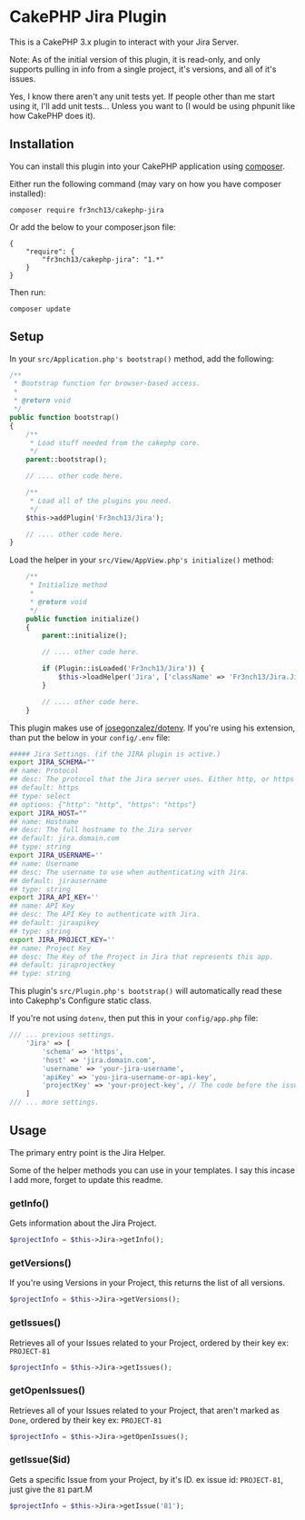 # CakePHP Jira Plugin

This is a CakePHP 3.x plugin to interact with your Jira Server.

Note: As of the initial version of this plugin, it is read-only,
and only supports pulling in info from a single project, it's versions, and all of it's issues.

Yes, I know there aren't any unit tests yet. If people other than me start using it, I'll add unit tests... Unless you want to (I would be using phpunit like how CakePHP does it).

## Installation

You can install this plugin into your CakePHP application using [composer](http://getcomposer.org).

Either run the following command (may vary on how you have composer installed):

```
composer require fr3nch13/cakephp-jira
```

Or add the below to your composer.json file:

```
{
    "require": {
        "fr3nch13/cakephp-jira": "1.*"
    }
}
```

Then run:
```
composer update
```

## Setup

In your `src/Application.php's bootstrap()` method, add the following:
```php
/**
 * Bootstrap function for browser-based access.
 *
 * @return void
 */
public function bootstrap()
{
    /**
     * Load stuff needed from the cakephp core.
     */
    parent::bootstrap();

    // .... other code here.

    /**
     * Load all of the plugins you need.
     */
    $this->addPlugin('Fr3nch13/Jira');

    // .... other code here.
}
```

Load the helper in your `src/View/AppView.php's initialize()` method:
```php
    /**
     * Initialize method
     *
     * @return void
     */
    public function initialize()
    {
        parent::initialize();

        // .... other code here.

        if (Plugin::isLoaded('Fr3nch13/Jira')) {
            $this->loadHelper('Jira', ['className' => 'Fr3nch13/Jira.Jira']);
        }

        // .... other code here.
    }
```

This plugin makes use of [josegonzalez/dotenv](https://github.com/josegonzalez/php-dotenv). If you're using his extension, than put the below in your `config/.env` file:
```bash
##### Jira Settings. (if the JIRA plugin is active.)
export JIRA_SCHEMA=""
## name: Protocol
## desc: The protocol that the Jira server uses. Either http, or https
## default: https
## type: select
## options: {"http": "http", "https": "https"}
export JIRA_HOST=""
## name: Hostname
## desc: The full hostname to the Jira server
## default: jira.domain.com
## type: string
export JIRA_USERNAME=''
## name: Username
## desc: The username to use when authenticating with Jira.
## default: jirausername
## type: string
export JIRA_API_KEY=''
## name: API Key
## desc: The API Key to authenticate with Jira.
## default: jiraapikey
## type: string
export JIRA_PROJECT_KEY=''
## name: Project Key
## desc: The Key of the Project in Jira that represents this app.
## default: jiraprojectkey
## type: string
```
This plugin's `src/Plugin.php's bootstrap()` will automatically read these into Cakephp's Configure static class.

If you're not using `dotenv`, then put this in your `config/app.php` file:
```php
/// ... previous settings.
    'Jira' => [
        'schema' => 'https',
        'host' => 'jira.domain.com',
        'username' => 'your-jira-username',
        'apiKey' => 'you-jira-username-or-api-key',
        'projectKey' => 'your-project-key', // The code before the issue id ex: PROJECT-81, it would be PROJECT.
    ]
/// ... more settings.
```

## Usage

The primary entry point is the Jira Helper.

Some of the helper methods you can use in your templates. I say this incase I add more, forget to update this readme.

### getInfo()
Gets information about the Jira Project.

```php
$projectInfo = $this->Jira->getInfo();
```

### getVersions()
If you're using Versions in your Project, this returns the list of all versions.

```php
$projectInfo = $this->Jira->getVersions();
```

### getIssues()
Retrieves all of your Issues related to your Project, ordered by their key ex: `PROJECT-81`

```php
$projectInfo = $this->Jira->getIssues();
```

### getOpenIssues()
Retrieves all of your Issues related to your Project, that aren't marked as `Done`, ordered by their key ex: `PROJECT-81`

```php
$projectInfo = $this->Jira->getOpenIssues();
```

### getIssue($id)
Gets a specific Issue from your Project, by it's ID. ex issue id: `PROJECT-81`, just give the `81` part.M

```php
$projectInfo = $this->Jira->getIssue('81');
```
